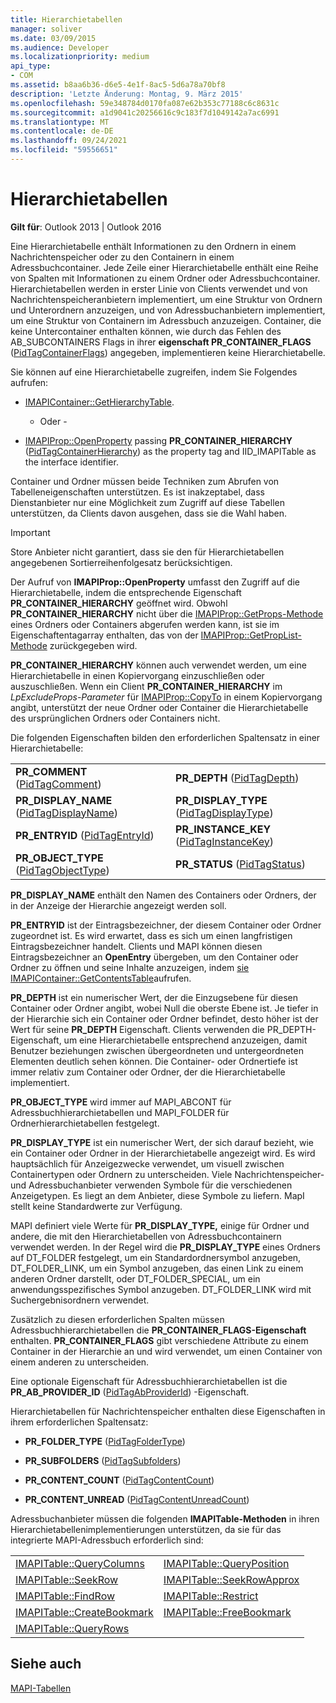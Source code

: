 ```yaml
---
title: Hierarchietabellen
manager: soliver
ms.date: 03/09/2015
ms.audience: Developer
ms.localizationpriority: medium
api_type:
- COM
ms.assetid: b8aa6b36-d6e5-4e1f-8ac5-5d6a78a70bf8
description: 'Letzte Änderung: Montag, 9. März 2015'
ms.openlocfilehash: 59e348784d0170fa087e62b353c77188c6c8631c
ms.sourcegitcommit: a1d9041c20256616c9c183f7d1049142a7ac6991
ms.translationtype: MT
ms.contentlocale: de-DE
ms.lasthandoff: 09/24/2021
ms.locfileid: "59556651"
---
```

# <a name="hierarchy-tables"></a>Hierarchietabellen

  
  
**Gilt für**: Outlook 2013 | Outlook 2016 
  
Eine Hierarchietabelle enthält Informationen zu den Ordnern in einem Nachrichtenspeicher oder zu den Containern in einem Adressbuchcontainer. Jede Zeile einer Hierarchietabelle enthält eine Reihe von Spalten mit Informationen zu einem Ordner oder Adressbuchcontainer. Hierarchietabellen werden in erster Linie von Clients verwendet und von Nachrichtenspeicheranbietern implementiert, um eine Struktur von Ordnern und Unterordnern anzuzeigen, und von Adressbuchanbietern implementiert, um eine Struktur von Containern im Adressbuch anzuzeigen. Container, die keine Untercontainer enthalten können, wie durch das Fehlen des AB_SUBCONTAINERS Flags in ihrer **eigenschaft PR_CONTAINER_FLAGS** ([PidTagContainerFlags](pidtagcontainerflags-canonical-property.md)) angegeben, implementieren keine Hierarchietabelle.
  
Sie können auf eine Hierarchietabelle zugreifen, indem Sie Folgendes aufrufen:
  
- [IMAPIContainer::GetHierarchyTable](imapicontainer-gethierarchytable.md).
    
    - Oder -
    
- [IMAPIProp::OpenProperty](imapiprop-openproperty.md) passing **PR_CONTAINER_HIERARCHY** ([PidTagContainerHierarchy](pidtagcontainerhierarchy-canonical-property.md)) as the property tag and IID_IMAPITable as the interface identifier.
    
Container und Ordner müssen beide Techniken zum Abrufen von Tabelleneigenschaften unterstützen. Es ist inakzeptabel, dass Dienstanbieter nur eine Möglichkeit zum Zugriff auf diese Tabellen unterstützen, da Clients davon ausgehen, dass sie die Wahl haben. 
  
> [!IMPORTANT]
> Store Anbieter nicht garantiert, dass sie den für Hierarchietabellen angegebenen Sortierreihenfolgesatz berücksichtigen. 
  
Der Aufruf von **IMAPIProp::OpenProperty** umfasst den Zugriff auf die Hierarchietabelle, indem die entsprechende Eigenschaft **PR_CONTAINER_HIERARCHY** geöffnet wird. Obwohl **PR_CONTAINER_HIERARCHY** nicht über die [IMAPIProp::GetProps-Methode](imapiprop-getprops.md) eines Ordners oder Containers abgerufen werden kann, ist sie im Eigenschaftentagarray enthalten, das von der [IMAPIProp::GetPropList-Methode](imapiprop-getproplist.md) zurückgegeben wird. 
  
 **PR_CONTAINER_HIERARCHY** können auch verwendet werden, um eine Hierarchietabelle in einen Kopiervorgang einzuschließen oder auszuschließen. Wenn ein Client **PR_CONTAINER_HIERARCHY** im  *LpExcludeProps-Parameter*  für [IMAPIProp::CopyTo](imapiprop-copyto.md) in einem Kopiervorgang angibt, unterstützt der neue Ordner oder Container die Hierarchietabelle des ursprünglichen Ordners oder Containers nicht. 
  
Die folgenden Eigenschaften bilden den erforderlichen Spaltensatz in einer Hierarchietabelle:
  
|||
|:-----|:-----|
|**PR_COMMENT** ([PidTagComment](pidtagcomment-canonical-property.md))  <br/> |**PR_DEPTH** ([PidTagDepth](pidtagdepth-canonical-property.md))  <br/> |
|**PR_DISPLAY_NAME** ([PidTagDisplayName](pidtagdisplayname-canonical-property.md))  <br/> |**PR_DISPLAY_TYPE** ([PidTagDisplayType](pidtagdisplaytype-canonical-property.md))  <br/> |
|**PR_ENTRYID** ([PidTagEntryId](pidtagentryid-canonical-property.md))  <br/> |**PR_INSTANCE_KEY** ([PidTagInstanceKey](pidtaginstancekey-canonical-property.md))  <br/> |
|**PR_OBJECT_TYPE** ([PidTagObjectType](pidtagobjecttype-canonical-property.md))  <br/> |**PR_STATUS** ([PidTagStatus](pidtagstatus-canonical-property.md))  <br/> |
   
 **PR_DISPLAY_NAME** enthält den Namen des Containers oder Ordners, der in der Anzeige der Hierarchie angezeigt werden soll. 
  
 **PR_ENTRYID** ist der Eintragsbezeichner, der diesem Container oder Ordner zugeordnet ist. Es wird erwartet, dass es sich um einen langfristigen Eintragsbezeichner handelt. Clients und MAPI können diesen Eintragsbezeichner an **OpenEntry** übergeben, um den Container oder Ordner zu öffnen und seine Inhalte anzuzeigen, indem [sie IMAPIContainer::GetContentsTable](imapicontainer-getcontentstable.md)aufrufen. 
  
 **PR_DEPTH** ist ein numerischer Wert, der die Einzugsebene für diesen Container oder Ordner angibt, wobei Null die oberste Ebene ist. Je tiefer in der Hierarchie sich ein Container oder Ordner befindet, desto höher ist der Wert für seine **PR_DEPTH** Eigenschaft. Clients verwenden  die PR_DEPTH-Eigenschaft, um eine Hierarchietabelle entsprechend anzuzeigen, damit Benutzer beziehungen zwischen übergeordneten und untergeordneten Elementen deutlich sehen können. Die Container- oder Ordnertiefe ist immer relativ zum Container oder Ordner, der die Hierarchietabelle implementiert. 
  
 **PR_OBJECT_TYPE** wird immer auf MAPI_ABCONT für Adressbuchhierarchietabellen und MAPI_FOLDER für Ordnerhierarchietabellen festgelegt. 
  
 **PR_DISPLAY_TYPE** ist ein numerischer Wert, der sich darauf bezieht, wie ein Container oder Ordner in der Hierarchietabelle angezeigt wird. Es wird hauptsächlich für Anzeigezwecke verwendet, um visuell zwischen Containertypen oder Ordnern zu unterscheiden. Viele Nachrichtenspeicher- und Adressbuchanbieter verwenden Symbole für die verschiedenen Anzeigetypen. Es liegt an dem Anbieter, diese Symbole zu liefern. MapI stellt keine Standardwerte zur Verfügung. 
  
MAPI definiert viele Werte für **PR_DISPLAY_TYPE,** einige für Ordner und andere, die mit den Hierarchietabellen von Adressbuchcontainern verwendet werden. In der Regel wird die **PR_DISPLAY_TYPE** eines Ordners auf DT_FOLDER festgelegt, um ein Standardordnersymbol anzugeben, DT_FOLDER_LINK, um ein Symbol anzugeben, das einen Link zu einem anderen Ordner darstellt, oder DT_FOLDER_SPECIAL, um ein anwendungsspezifisches Symbol anzugeben. DT_FOLDER_LINK wird mit Suchergebnisordnern verwendet. 
  
Zusätzlich zu diesen erforderlichen Spalten müssen Adressbuchhierarchietabellen die **PR_CONTAINER_FLAGS-Eigenschaft** enthalten. **PR_CONTAINER_FLAGS** gibt verschiedene Attribute zu einem Container in der Hierarchie an und wird verwendet, um einen Container von einem anderen zu unterscheiden. 
  
Eine optionale Eigenschaft für Adressbuchhierarchietabellen ist die **PR_AB_PROVIDER_ID** ([PidTagAbProviderId](pidtagabproviderid-canonical-property.md)) -Eigenschaft.
  
Hierarchietabellen für Nachrichtenspeicher enthalten diese Eigenschaften in ihrem erforderlichen Spaltensatz:
  
- **PR_FOLDER_TYPE** ([PidTagFolderType](pidtagfoldertype-canonical-property.md))
    
- **PR_SUBFOLDERS** ([PidTagSubfolders](pidtagsubfolders-canonical-property.md))
    
- **PR_CONTENT_COUNT** ([PidTagContentCount](pidtagcontentcount-canonical-property.md))
    
- **PR_CONTENT_UNREAD** ([PidTagContentUnreadCount](pidtagcontentunreadcount-canonical-property.md))
    
Adressbuchanbieter müssen die folgenden **IMAPITable-Methoden** in ihren Hierarchietabellenimplementierungen unterstützen, da sie für das integrierte MAPI-Adressbuch erforderlich sind: 
  
|||
|:-----|:-----|
|[IMAPITable::QueryColumns](imapitable-querycolumns.md) <br/> |[IMAPITable::QueryPosition](imapitable-queryposition.md) <br/> |
|[IMAPITable::SeekRow](imapitable-seekrow.md) <br/> |[IMAPITable::SeekRowApprox](imapitable-seekrowapprox.md) <br/> |
|[IMAPITable::FindRow](imapitable-findrow.md) <br/> |[IMAPITable::Restrict](imapitable-restrict.md) <br/> |
|[IMAPITable::CreateBookmark](imapitable-createbookmark.md) <br/> |[IMAPITable::FreeBookmark](imapitable-freebookmark.md) <br/> |
|[IMAPITable::QueryRows](imapitable-queryrows.md) <br/> | <br/> |
   
## <a name="see-also"></a>Siehe auch



[MAPI-Tabellen](mapi-tables.md)

